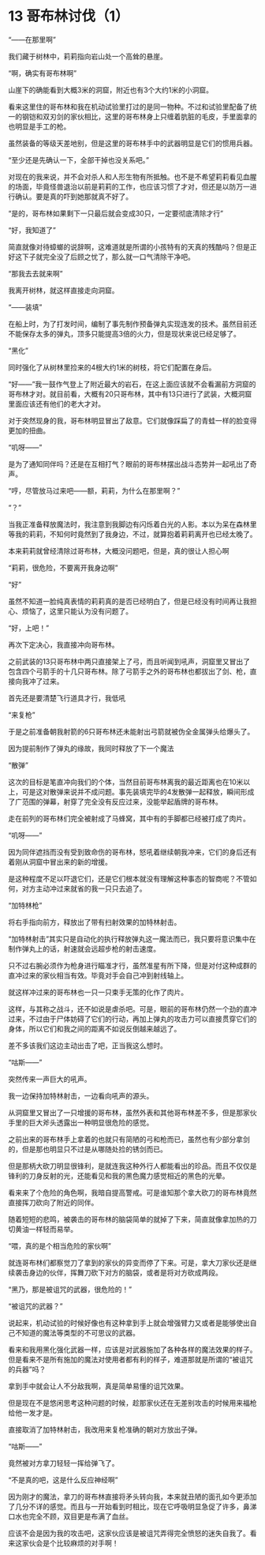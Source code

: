# 13 哥布林讨伐（1）

“——在那里啊”

我们藏于树林中，莉莉指向岩山处一个高耸的悬崖。

“啊，确实有哥布林啊”

山崖下的确能看到大概3米的洞窟，附近也有3个大约1米的小洞窟。

看来这里住的哥布林和我在机动试验里打过的是同一物种。不过和试验里配备了统一的钢铠和双刃剑的家伙相比，这里的哥布林身上只缠着肮脏的毛皮，手里面拿的也明显是手工的枪。

虽然装备的等级天差地别，但是这里的哥布林手中的武器明显是它们的惯用兵器。

“至少还是先确认一下，全部干掉也没关系吧。”

对现在的我来说，并不会对杀人和人形生物有所抵触。也不是不希望莉莉看见血腥的场面，毕竟怪兽退治以前是莉莉的工作，也应该习惯了才对，但还是以防万一进行确认。要是真的吓到她那就真不好了。

“是的，哥布林如果剩下一只最后就会变成30只，一定要彻底清除才行”

“好，我知道了”

简直就像对待蟑螂的说辞啊，这难道就是所谓的小孩特有的天真的残酷吗？但是正好这下子就完全没了后顾之忧了，那么就一口气清除干净吧。

“那我去去就来啊”

我离开树林，就这样直接走向洞窟。

“——装填”

在船上时，为了打发时间，编制了事先制作预备弹丸实现连发的技术。虽然目前还不能保存太多的弹丸，顶多只能提高3倍的火力，但是现状来说已经足够了。

“黑化”

同时强化了从树林里捡来的4根大约1米的树枝，将它们配置在身后。

“好——”我一鼓作气登上了附近最大的岩石，在这上面应该就不会看漏前方洞窟的哥布林才对。就目前看，大概有20只哥布林，其中有13只进行了武装，大概洞窟里面应该还有他们的老大才对。

对于突然现身的我，哥布林明显冒出了敌意。它们就像踩扁了的青蛙一样的脸变得更加的扭曲。

“叽呀——”

是为了通知同伴吗？还是在互相打气？眼前的哥布林摆出战斗态势并一起吼出了奇声。

“哼，尽管放马过来吧——额，莉莉，为什么在那里啊？”

“？”

当我正准备释放魔法时，我注意到我脚边有闪烁着白光的人影。本以为呆在森林里等我的莉莉，不知何时竟然到了我身边，不过，就算抱着莉莉离开也已经太晚了。

本来莉莉就曾经清除过哥布林，大概没问题吧，但是，真的很让人担心啊

“莉莉，很危险，不要离开我身边啊”

“好”

虽然不知道一脸纯真表情的莉莉真的是否已经明白了，但是已经没有时间再让我担心、烦恼了，这里只能认为没有问题了。

“好，上吧！”

再次下定决心，我直接冲向哥布林。

之前武装的13只哥布林中两只直接架上了弓，而且听闻到吼声，洞窟里又冒出了包含四个弓箭手的十几只哥布林。除了弓箭手之外的哥布林也都拔出了剑、枪，直接向我冲了过来。

首先还是要清楚飞行道具才行，我低吼

“来复枪”

于是之前准备朝我射箭的6只哥布林还未能射出弓箭就被伪全金属弹头给爆头了。

因为提前制作了弹丸的缘故，我同时释放了下一个魔法

“散弹”

这次的目标是笔直冲向我们的个体，当然目前哥布林离我的最近距离也在10米以上，可是这对散弹来说并不成问题。事先装填完毕的4发散弹一起释放，瞬间形成了广范围的弹幕，射穿了完全没有反应过来，没能举起盾牌的哥布林。

走在前列的哥布林们完全被射成了马蜂窝，其中有的手脚都已经被打成了肉片。

“叽呀——”

因为同伴遮挡而没有受到致命伤的哥布林，怒吼着继续朝我冲来，它们的身后还有着刚从洞窟中冒出来的新的增援。

是这种程度不足以吓退它们，还是它们根本就没有理解这种事态的智商呢？不管如何，对方主动冲过来就省的我一只只去追了。

“加特林枪”

将右手指向前方，释放出了带有扫射效果的加特林射击。

“加特林射击”其实只是自动化的执行释放弹丸这一魔法而已，我只要将意识集中在制作弹丸上的话，射速就会远超步枪的射击速度。

只不过右腕必须作为枪身进行瞄准才行，虽然准星有所下降，但是对付这种成群的直冲过来的家伙相当有效。毕竟对手会自己冲到射线轴上。

就这样冲过来的哥布林也一只一只束手无策的化作了肉片。

这样，与其称之战斗，还不如说是虐杀吧。可是，眼前的哥布林仍然一个劲的直冲过来，不过由于尸体妨碍了它们的行动，再加上弹丸的攻击力可以直接贯穿它们的身体，所以它们和我之间的距离不如说反倒越来越远了。

差不多该我们这边主动出击了吧，正当我这么想时。

“咕斯——”

突然传来一声巨大的吼声。

我一边保持加特林射击，一边看向吼声的源头。

从洞窟里又冒出了一只增援的哥布林，虽然外表和其他哥布林差不多，但是那家伙手里的巨大斧头透露出一种明显很危险的感觉。

之前出来的哥布林手上拿着的也就只有简陋的弓和枪而已，虽然也有少部分拿剑的，但是那也明显只不过是从哪随处捡的锈剑而已。

但是那柄大砍刀明显很锋利，是就连我这种外行人都能看出的珍品。而且不仅仅是锋利的刀身反射的光，还能看见和我的黑色魔力感觉相近的黑色的光晕。

看来来了个危险的角色啊，我暗自提高警戒。可是谁知那个拿大砍刀的哥布林竟然直接挥刀砍向了附近的同伴。

随着短短的悲鸣，被袭击的哥布林的脑袋简单的就掉了下来，简直就像拿加热的刀切黄油一样轻而易举。

“喂，真的是个相当危险的家伙啊”

就连哥布林们都察觉刀了拿到的家伙的异变而停了下来。可是，拿大刀家伙还是继续袭击身边的伙伴，挥舞刀砍下对方的脑袋，或者是将对方砍成两段。

“黑乃，那是被诅咒的武器，很危险的！”

“被诅咒的武器？”

说起来，机动试验的时候好像也有这种拿到手上就会增强臂力又或者是能够使出自己不知道的魔法等类型的不可思议的武器。

看来和我用黑化强化武器一样，应该是对武器施加了各种各样的魔法效果的样子。但是看来不是所有施加的魔法对使用者都有利的样子，难道那就是所谓的“被诅咒的兵器”吗？

拿到手中就会让人不分敌我啊，真是简单易懂的诅咒效果。

但是现在不是悠闲思考这种问题的时候，趁那家伙还在无差别攻击的时候用来福枪给他一发才是。

直接取消了加特林射击，我改用来复枪准确的朝对方放出子弹。

“咕斯——”

竟然被对方拿刀轻轻一挥给弹飞了。

“不是真的吧，这是什么反应神经啊”

因为刚才的魔法，拿刀的哥布林直接将矛头转向我，本来就丑陋的面孔如今更添加了几分不详的感觉。而且与一开始看到时相比，现在它呼吸明显急促了许多，鼻涕口水也完全不顾，双目更是布满了血丝。

应该不会是因为我的攻击吧，这家伙应该是被诅咒弄得完全愤怒的迷失自我了。看来这家伙会是个比较麻烦的对手啊！
